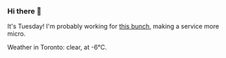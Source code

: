 ### Hi there :wave:

It's Tuesday! I'm probably working for [this bunch](https://github.com/kohofinancial), making a service more micro.

Weather in Toronto: clear, at -6°C.
